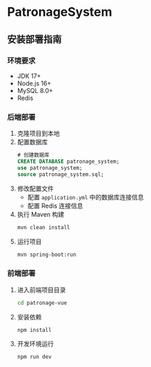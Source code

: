 # PatronageSystem

## 安装部署指南

### 环境要求
- JDK 17+
- Node.js 16+
- MySQL 8.0+
- Redis

### 后端部署
1. 克隆项目到本地
2. 配置数据库
   ```sql
   # 创建数据库
   CREATE DATABASE patronage_system;
   use patronage_system;
   source patronage_system.sql;
   ```
3. 修改配置文件
   - 配置 `application.yml` 中的数据库连接信息
   - 配置 Redis 连接信息
4. 执行 Maven 构建
   ```bash
   mvn clean install
   ```
5. 运行项目
   ```bash
   mvn spring-boot:run
   ```

### 前端部署
1. 进入前端项目目录
   ```bash
   cd patronage-vue
   ```
2. 安装依赖
   ```bash
   npm install
   ```
3. 开发环境运行
   ```bash
   npm run dev
   ```
